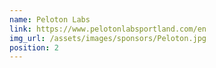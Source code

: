 ```yaml
---
name: Peloton Labs
link: https://www.pelotonlabsportland.com/en
img_url: /assets/images/sponsors/Peloton.jpg
position: 2
---
```

